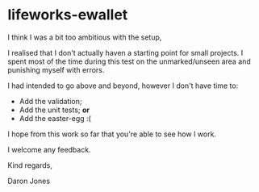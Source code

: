 # lifeworks-ewallet
I think I was a bit too ambitious with the setup,

I realised that I don't actually haven a starting point for small projects. I spent most of the time
during this test on the unmarked/unseen area and punishing myself with errors.

I had intended to go above and beyond, however I don't have time to:

- Add the validation; 
- Add the unit tests; **or**
- Add the easter-egg :(

I hope from this work so far that you're able to see how I work.

I welcome any feedback.

Kind regards,

Daron Jones
